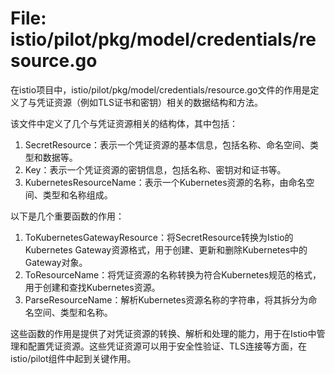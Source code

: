 # File: istio/pilot/pkg/model/credentials/resource.go

在istio项目中，istio/pilot/pkg/model/credentials/resource.go文件的作用是定义了与凭证资源（例如TLS证书和密钥）相关的数据结构和方法。

该文件中定义了几个与凭证资源相关的结构体，其中包括：

1. SecretResource：表示一个凭证资源的基本信息，包括名称、命名空间、类型和数据等。
2. Key：表示一个凭证资源的密钥信息，包括名称、密钥对和证书等。
3. KubernetesResourceName：表示一个Kubernetes资源的名称，由命名空间、类型和名称组成。

以下是几个重要函数的作用：

1. ToKubernetesGatewayResource：将SecretResource转换为Istio的Kubernetes Gateway资源格式，用于创建、更新和删除Kubernetes中的Gateway对象。
2. ToResourceName：将凭证资源的名称转换为符合Kubernetes规范的格式，用于创建和查找Kubernetes资源。
3. ParseResourceName：解析Kubernetes资源名称的字符串，将其拆分为命名空间、类型和名称。

这些函数的作用是提供了对凭证资源的转换、解析和处理的能力，用于在Istio中管理和配置凭证资源。这些凭证资源可以用于安全性验证、TLS连接等方面，在istio/pilot组件中起到关键作用。

